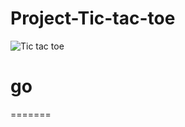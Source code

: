 # Project-Tic-tac-toe


![Tic tac toe](https://media.git.generalassemb.ly/user/33234/files/48c9cf00-4569-11eb-864a-68593c4c965d)

# go
=======

